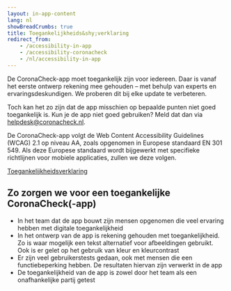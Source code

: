```yaml
---
layout: in-app-content
lang: nl
showBreadCrumbs: true
title: Toegankelijkheids&shy;verklaring
redirect_from: 
    - /accessibility-in-app
    - /accessibility-coronacheck
    - /nl/accessibility-in-app
---
```

De CoronaCheck-app moet toegankelijk zijn voor iedereen. Daar is vanaf het eerste ontwerp rekening mee gehouden – met behulp van experts en ervaringsdeskundigen. We proberen dit bij elke update te verbeteren. 

Toch kan het zo zijn dat de app misschien op bepaalde punten niet goed toegankelijk is. Kun je de app niet goed gebruiken? Meld dat dan via <a href='mailto:helpdesk@coronacheck.nl'>helpdesk@coronacheck.nl</a>.
 
De CoronaCheck-app volgt de Web Content Accessibility Guidelines (WCAG) 2.1 op niveau AA, zoals opgenomen in Europese standaard EN 301 549. Als deze Europese standaard wordt bijgewerkt met specifieke richtlijnen voor mobiele applicaties, zullen we deze volgen.

<a href='https://www.toegankelijkheidsverklaring.nl/register/7117' target='_blank' rel='noopener noreferrer'>Toegankelijkheidsverklaring</a>

## Zo zorgen we voor een toegankelijke CoronaCheck(-app)
 
- In het team dat de app bouwt zijn mensen opgenomen die veel ervaring hebben met digitale toegankelijkheid
- In het ontwerp van de app is rekening gehouden met toegankelijkheid. Zo is waar mogelijk een tekst alternatief voor afbeeldingen gebruikt. Ook is er gelet op het gebruik van kleur en kleurcontrast
- Er zijn veel gebruikerstests gedaan, ook met mensen die een functiebeperking hebben. De resultaten hiervan zijn verwerkt in de app
- De toegankelijkheid van de app is zowel door het team als een onafhankelijke partij getest
